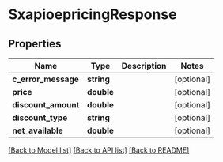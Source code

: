 # SxapioepricingResponse

## Properties
Name | Type | Description | Notes
------------ | ------------- | ------------- | -------------
**c_error_message** | **string** |  | [optional] 
**price** | **double** |  | [optional] 
**discount_amount** | **double** |  | [optional] 
**discount_type** | **string** |  | [optional] 
**net_available** | **double** |  | [optional] 

[[Back to Model list]](../README.md#documentation-for-models) [[Back to API list]](../README.md#documentation-for-api-endpoints) [[Back to README]](../README.md)


